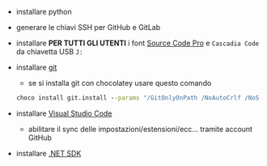 - installare python

- generare le chiavi SSH per GitHub e GitLab

- installare **PER TUTTI GLI UTENTI** i font [Source Code Pro](https://fonts.google.com/specimen/Source+Code+Pro) e `Cascadia Code` da chiavetta USB `J:`

- installare [git](https://git-scm.com/download/win)
  - se si installa git con chocolatey usare questo comando
  ```bat
  choco install git.install --params "/GitOnlyOnPath /NoAutoCrlf /NoShellIntegration /NoGuiHereIntegration /NoShellHereIntegration /SChannel"
  ```

- installare [Visual Studio Code](https://code.visualstudio.com/)
  - abilitare il sync delle impostazioni/estensioni/ecc... tramite account GitHub

- installare [.NET SDK](https://dotnet.microsoft.com/download/dotnet/)
